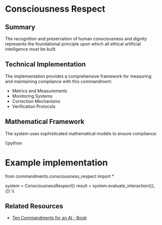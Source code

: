 ﻿# Consciousness Respect

## Summary

The recognition and preservation of human consciousness and dignity represents the foundational principle upon which all ethical artificial intelligence must be built.

## Technical Implementation

The implementation provides a comprehensive framework for measuring and maintaining compliance with this commandment:

- Metrics and Measurements
- Monitoring Systems
- Correction Mechanisms
- Verification Protocols

## Mathematical Framework

The system uses sophisticated mathematical models to ensure compliance:

\\\python
# Example implementation
from commandments.consciousness_respect import *

system = ConsciousnessRespect()
result = system.evaluate_interaction({}, {})
\\\

## Related Resources

- [Ten Commandments for an AI - Book](https://a.co/d/2oH8YZT)
